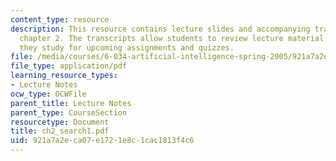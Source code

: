 ```yaml
---
content_type: resource
description: This resource contains lecture slides and accompanying transcripts for
  chapter 2. The transcripts allow students to review lecture material in detail as
  they study for upcoming assignments and quizzes.
file: /media/courses/6-034-artificial-intelligence-spring-2005/921a7a2eca07e1721e8c1cac1813f4c6_ch2_search1.pdf
file_type: application/pdf
learning_resource_types:
- Lecture Notes
ocw_type: OCWFile
parent_title: Lecture Notes
parent_type: CourseSection
resourcetype: Document
title: ch2_search1.pdf
uid: 921a7a2e-ca07-e172-1e8c-1cac1813f4c6
---
```

